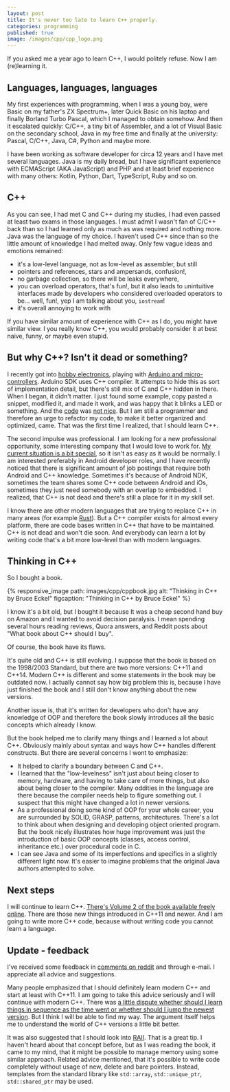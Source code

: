 ```yaml
---
layout: post
title: It's never too late to learn C++ properly.
categories: programming
published: true
image: /images/cpp/cpp_logo.png
---
```


If you asked me a year ago to learn C++, I would politely refuse. Now I am (re)learning it. 

<!--more-->

## Languages, languages, languages

My first experiences with programming, when I was a young boy, were Basic on my father's ZX Spectrum+, later Quick Basic on his laptop and finally Borland Turbo Pascal, which I managed to obtain somehow. And then it escalated quickly: C/C++, a tiny bit of Assembler, and a lot of Visual Basic on the secondary school, Java in my free time and finally at the university: Pascal, C/C++, Java, C#, Python and maybe more.

I have been working as software developer for circa 12 years and I have met several languages. Java is my daily bread, but I have significant experience with ECMAScript (AKA JavaScript) and PHP and at least brief experience with many others: Kotlin, Python, Dart, TypeScript, Ruby and so on.  

## C++

As you can see, I had met C and C++ during my studies, I had even passed at least two exams in those languages. I must admit I wasn't fan of C/C++ back than so I had learned only as much as was required and nothing more. Java was the language of my choice. I haven't used C++ since than so the little amount of knowledge I had melted away. Only few vague ideas and emotions remained:

- it's a low-level language, not as low-level as assembler, but still
- pointers and references, stars and ampersands, confusion!,
- no garbage collection, so there will be leaks everywhere,
- you can overload operators, that's fun!, but it also leads to unintuitive interfaces made by developers who considered overloaded operators to be... well, fun!, yep I am talking about you, `iostream`!
- it's overall annoying to work with

If you have similar amount of experience with C++ as I do, you might have similar view. I you really know C++, you would probably consider it at best naive, funny, or maybe even stupid. 

## But why C++? Isn't it dead or something?

I recently got into [hobby electronics](https://josef-adamcik.cz/electronics/more-blinking-leds-kitt-insipred-gizmo-v1.html), playing with [Arduino and micro-controllers](https://josef-adamcik.cz/electronics/led-cube-4x4x4x-attiny84-74138.html). Arduino SDK uses C++ compiler. It attempts to hide this as sort of implementation detail, but there's still mix of C and C++ hidden in there. When I began, it didn't matter. I just found some example, copy pasted a snippet, modified it, and made it work, and was happy that it blinks a LED or something. And the [code](https://github.com/josefadamcik/ledcube_4x4_double74138) was [not nice](https://github.com/josefadamcik/bscar). But I am still a programmer and therefore an urge to refactor my code, to make it better organized and optimized, came. That was the first time I realized, that I should learn C++.

The second impulse was professional. I am looking for a new professional opportunity, some interesting company that I would love to work for. [My current situation is a bit special](https://josef-adamcik.cz#quick), so it isn't as easy as it would be normally. I am interested preferably in Android developer roles, and I have recently noticed that there is significant amount of job postings that require both Android and C++ knowledge. Sometimes it's because of Android NDK, sometimes the team shares some C++ code between Android and iOs, sometimes they just need somebody with an overlap to embedded. I realized, that C++ is not dead and there's still a place for it in my skill set.


I know there are other modern languages that are trying to replace C++ in many areas (for example [Rust](https://www.rust-lang.org/)). But a C++ compiler exists for almost every platform, there are code bases written in C++ that have to be maintained. C++ is not dead and won't die soon. And everybody can learn a lot by writing code that's a bit more low-level than with modern languages. 

## Thinking in C++

So I bought a book.

{% responsive_image path: images/cpp/cppbook.jpg alt: "Thinking in C++ by Bruce Eckel" figcaption: "Thinking in C++ by Bruce Eckel" %}

I know it's a bit old, but I bought it because It was a cheap second hand buy on Amazon and I wanted to avoid decision paralysis. I mean spending several hours reading reviews, Quora answers, and Reddit posts about "What book about C++ should I buy".

Of course, the book have its flaws.

It's quite old and C++ is still evolving. I suppose that the book is based on the 1998/2003 Standard, but there are two more versions: C++11 and C++14. Modern C++ is different and some statements in the book may be outdated now. I actually cannot say how big problem this is, because I have just finished the book and I still don't know anything about the new versions. 

Another issue is, that it's written for developers who don't have any knowledge of OOP and therefore the book slowly introduces all the basic concepts which already I know.

But the book helped me to clarify many things and I learned a lot about C++. Obviously mainly about syntax and ways how C++ handles different constructs. But there are several concerns I wont to emphasize: 

- It helped to clarify a boundary between C and C++.
- I learned that the "low-levelness" isn't just about being closer to memory, hardware, and having to take care of more things, but also about being closer to the compiler. Many oddities in the language are there because the compiler needs help to figure something out. I suspect that this might have changed a lot in newer versions.
- As a professional doing some kind of OOP for your whole career, you are surrounded by SOLID, GRASP, patterns, architectures. There's a lot to think about when designing and developing object oriented program. But the book nicely illustrates how huge improvement was just the introduction of basic OOP concepts (classes, access control, inheritance etc.) over procedural code in C.
- I can see Java and some of its imperfections and specifics in a slightly different light now. It's easier to imagine problems that the original Java authors attempted to solve. 


## Next steps

I will continue to learn C++. [There's Volume 2 of the book available freely online](https://archive.org/details/TICPP2ndEdVolTwo). There are those new things introduced in C++11 and newer. And I am going to write more C++ code, because without writing code you cannot learn a language.

## Update - feedback

I've received some feedback in [comments on reddit](https://www.reddit.com/r/programming/comments/9e2a1f/how_and_why_i_decided_to_learn_c_after_12_years/) and through e-mail. I appreciate all advice and suggestions.

Many people emphasized that I should definitely learn modern C++ and start at least with C++11. I am going to take this advice seriously and I will continue with modern C++. There was [a little dispute whether should I learn things in sequence as the time went or whether should I jump the newest version](https://www.reddit.com/r/programming/comments/9e2a1f/how_and_why_i_decided_to_learn_c_after_12_years/e5m3xln). But I think I will be able to find my way. The argument itself helps me to understand the world of C++ versions a little bit better.

It was also suggested that I should look into [RAII](https://en.wikipedia.org/wiki/Resource_acquisition_is_initialization). That is a great tip. I haven't heard about that concept before, but as I was reading the book, it came to my mind, that it might be possible to manage memory using some similar approach. Related advice mentioned, that it's possible to write code completely without usage of new, delete and bare pointers. Instead, templates from the standard library like `std::array`, `std::unique_ptr`, `std::shared_ptr` may be used. 


